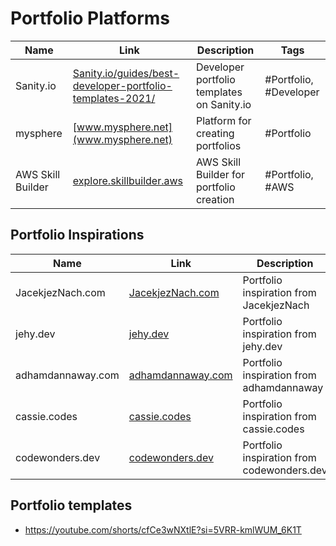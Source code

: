 

# Portfolio Platforms

| Name                  | Link                                                        | Description                                | Tags                 |
| --------------------- | ----------------------------------------------------------- | ------------------------------------------ | -------------------- |
| Sanity.io             | [Sanity.io/guides/best-developer-portfolio-templates-2021/](https://Sanity.io/guides/best-developer-portfolio-templates-2021/) | Developer portfolio templates on Sanity.io | #Portfolio, #Developer  |
| mysphere              | [www.mysphere.net](www.mysphere.net)                          | Platform for creating portfolios           | #Portfolio           |
| AWS Skill Builder     | [explore.skillbuilder.aws](https://explore.skillbuilder.aws) | AWS Skill Builder for portfolio creation   | #Portfolio, #AWS     |

## Portfolio Inspirations

| Name                  | Link                                                  | Description                                | Tags                 |
| --------------------- | ----------------------------------------------------- | ------------------------------------------ | -------------------- |
| JacekjezNach.com      | [JacekjezNach.com](https://JacekjezNach.com)           | Portfolio inspiration from JacekjezNach    | #Portfolio, #Inspiration |
| jehy.dev              | [jehy.dev](https://jehy.dev)                           | Portfolio inspiration from jehy.dev        | #Portfolio, #Inspiration |
| adhamdannaway.com     | [adhamdannaway.com](https://adhamdannaway.com)         | Portfolio inspiration from adhamdannaway   | #Portfolio, #Inspiration |
| cassie.codes          | [cassie.codes](https://cassie.codes)                   | Portfolio inspiration from cassie.codes    | #Portfolio, #Inspiration |
| codewonders.dev       | [codewonders.dev](https://codewonders.dev)             | Portfolio inspiration from codewonders.dev | #Portfolio, #Inspiration |

## Portfolio templates

- https://youtube.com/shorts/cfCe3wNXtlE?si=5VRR-kmlWUM_6K1T